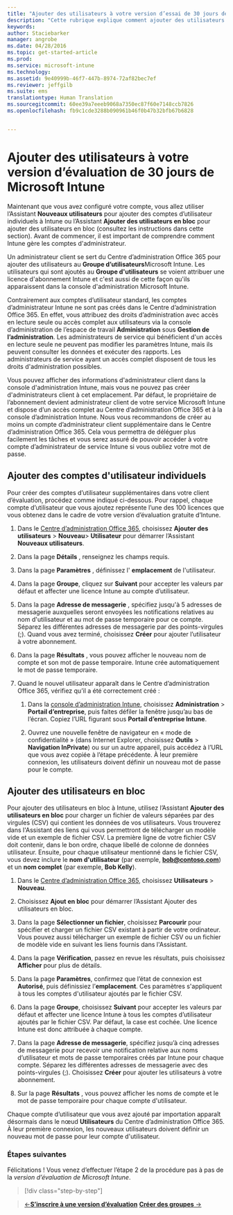 ```yaml
---
title: "Ajouter des utilisateurs à votre version d’essai de 30 jours de Intune | Microsoft Intune"
description: "Cette rubrique explique comment ajouter des utilisateurs individuellement ou en bloc, lorsque vous vous inscrivez pour un essai gratuite de 30 jours d’Intune"
keywords: 
author: Staciebarker
manager: angrobe
ms.date: 04/28/2016
ms.topic: get-started-article
ms.prod: 
ms.service: microsoft-intune
ms.technology: 
ms.assetid: 9e40999b-46f7-447b-8974-72af82bec7ef
ms.reviewer: jeffgilb
ms.suite: ems
translationtype: Human Translation
ms.sourcegitcommit: 60ee39a7eeeb9068a7350ec87f60e7148ccb7826
ms.openlocfilehash: fb9c1cde3288b090961b46f0b47b32bfb67b6828


---
```


# Ajouter des utilisateurs à votre version d’évaluation de 30 jours de Microsoft Intune
Maintenant que vous avez configuré votre compte, vous allez utiliser l’Assistant **Nouveaux utilisateurs** pour ajouter des comptes d’utilisateur individuels à Intune ou l’Assistant **Ajouter des utilisateurs en bloc** pour ajouter des utilisateurs en bloc (consultez les instructions dans cette section).  Avant de commencer, il est important de comprendre comment Intune gère les comptes d'administrateur.

Un administrateur client se sert du Centre d’administration Office 365 pour ajouter des utilisateurs au **Groupe d’utilisateurs**Microsoft Intune. Les utilisateurs qui sont ajoutés au  **Groupe d'utilisateurs** se voient attribuer une licence d'abonnement Intune et c'est aussi de cette façon qu'ils apparaissent dans la console d'administration Microsoft Intune.

Contrairement aux comptes d’utilisateur standard, les comptes d’administrateur Intune ne sont pas créés dans le Centre d’administration Office 365. En effet, vous attribuez des droits d’administration avec accès en lecture seule ou accès complet aux utilisateurs via la console d’administration de l’espace de travail **Administration** sous **Gestion de l’administration**. Les administrateurs de service qui bénéficient d'un accès en lecture seule ne peuvent pas modifier les paramètres Intune, mais ils peuvent consulter les données et exécuter des rapports. Les administrateurs de service ayant un accès complet disposent de tous les droits d'administration possibles.

Vous pouvez afficher des informations d'administrateur client dans la console d'administration Intune, mais vous ne pouvez pas créer d'administrateurs client à cet emplacement. Par défaut, le propriétaire de l’abonnement devient administrateur client de votre service Microsoft Intune et dispose d’un accès complet au Centre d’administration Office 365 et à la console d’administration Intune. Nous vous recommandons de créer au moins un compte d’administrateur client supplémentaire dans le Centre d’administration Office 365. Cela vous permettra de déléguer plus facilement les tâches et vous serez assuré de pouvoir accéder à votre compte d’administrateur de service Intune si vous oubliez votre mot de passe.

## Ajouter des comptes d'utilisateur individuels
Pour créer des comptes d’utilisateur supplémentaires dans votre client d’évaluation, procédez comme indiqué ci-dessous. Pour rappel, chaque compte d’utilisateur que vous ajoutez représente l’une des 100 licences que vous obtenez dans le cadre de votre version d’évaluation gratuite d’Intune.

1.  Dans le [Centre d’administration Office 365](http://go.microsoft.com/fwlink/?LinkID=787455), choisissez **Ajouter des utilisateurs** &gt; **Nouveau**&gt; **Utilisateur** pour démarrer l’Assistant **Nouveaux utilisateurs**.

2.  Dans la page **Détails** , renseignez les champs requis.

3.  Dans la page **Paramètres** , définissez l' **emplacement** de l'utilisateur.

4.  Dans la page **Groupe**, cliquez sur **Suivant** pour accepter les valeurs par défaut et affecter une licence Intune au compte d’utilisateur.

5.  Dans la page **Adresse de messagerie** , spécifiez jusqu'à 5 adresses de messagerie auxquelles seront envoyées les notifications relatives au nom d'utilisateur et au mot de passe temporaire pour ce compte. Séparez les différentes adresses de messagerie par des points-virgules (;). Quand vous avez terminé, choisissez **Créer** pour ajouter l’utilisateur à votre abonnement.

6.  Dans la page **Résultats** , vous pouvez afficher le nouveau nom de compte et son mot de passe temporaire. Intune crée automatiquement le mot de passe temporaire.

7.  Quand le nouvel utilisateur apparaît dans le Centre d’administration Office 365, vérifiez qu’il a été correctement créé :

    1.  Dans la [console d’administration Intune](https://manage.microsoft.com/), choisissez **Administration** &gt; **Portail d’entreprise**, puis faites défiler la fenêtre jusqu’au bas de l’écran. Copiez l’URL figurant sous **Portail d’entreprise Intune**.

    2.  Ouvrez une nouvelle fenêtre de navigateur en « mode de confidentialité » (dans Internet Explorer, choisissez **Outils** &gt; **Navigation InPrivate**) ou sur un autre appareil, puis accédez à l’URL que vous avez copiée à l’étape précédente. À leur première connexion, les utilisateurs doivent définir un nouveau mot de passe pour le compte.

## Ajouter des utilisateurs en bloc
Pour ajouter des utilisateurs en bloc à Intune, utilisez l’Assistant **Ajouter des utilisateurs en bloc** pour charger un fichier de valeurs séparées par des virgules (CSV) qui contient les données de vos utilisateurs. Vous trouverez dans l'Assistant des liens qui vous permettront de télécharger un modèle vide et un exemple de fichier CSV. La première ligne de votre fichier CSV doit contenir, dans le bon ordre, chaque libellé de colonne de données utilisateur. Ensuite, pour chaque utilisateur mentionné dans le fichier CSV, vous devez inclure le **nom d'utilisateur** (par exemple, **bob@contoso.com**) et un **nom complet** (par exemple, **Bob Kelly**).

1.  Dans le [Centre d’administration Office 365](http://go.microsoft.com/fwlink/?LinkID=787455), choisissez **Utilisateurs** &gt; **Nouveau**.

2.  Choisissez **Ajout en bloc** pour démarrer l’Assistant Ajouter des utilisateurs en bloc.

3.  Dans la page **Sélectionner un fichier**, choisissez **Parcourir** pour spécifier et charger un fichier CSV existant à partir de votre ordinateur. Vous pouvez aussi télécharger un exemple de fichier CSV ou un fichier de modèle vide en suivant les liens fournis dans l'Assistant.

4.  Dans la page **Vérification**, passez en revue les résultats, puis choisissez **Afficher** pour plus de détails.

5.  Dans la page **Paramètres**, confirmez que l’état de connexion est **Autorisé**, puis définissiez l’**emplacement**. Ces paramètres s'appliquent à tous les comptes d'utilisateur ajoutés par le fichier CSV.

6.  Dans la page **Groupe**, choisissez **Suivant** pour accepter les valeurs par défaut et affecter une licence Intune à tous les comptes d’utilisateur ajoutés par le fichier CSV. Par défaut, la case est cochée. Une licence Intune est donc attribuée à chaque compte.

7.  Dans la page **Adresse de messagerie**, spécifiez jusqu’à cinq adresses de messagerie pour recevoir une notification relative aux noms d’utilisateur et mots de passe temporaires créés par Intune pour chaque compte. Séparez les différentes adresses de messagerie avec des points-virgules (;). Choisissez **Créer** pour ajouter les utilisateurs à votre abonnement.

8.  Sur la page **Résultats** , vous pouvez afficher les noms de compte et le mot de passe temporaire pour chaque compte d'utilisateur.

Chaque compte d’utilisateur que vous avez ajouté par importation apparaît désormais dans le nœud **Utilisateurs** du Centre d’administration Office 365. À leur première connexion, les nouveaux utilisateurs doivent définir un nouveau mot de passe pour leur compte d'utilisateur.

### Étapes suivantes
Félicitations ! Vous venez d’effectuer l’étape 2 de la procédure pas à pas de la *version d’évaluation de Microsoft Intune*.

>[!div class="step-by-step"]

>[&larr;**S’inscrire à une version d’évaluation**](.\get-started-with-a-30-day-trial-of-microsoft-intune-step-1.md)     [**Créer des groupes** &rarr;](.\get-started-with-a-30-day-trial-of-microsoft-intune-step-3.md)  



<!--HONumber=Jul16_HO4-->


